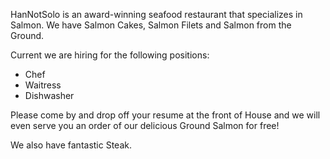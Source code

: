 HanNotSolo is an award-winning seafood restaurant that specializes in Salmon.
We have Salmon Cakes, Salmon Filets and Salmon from the Ground.

Current we are hiring for the following positions:

  * Chef
  * Waitress
  * Dishwasher 

   Please come by and drop off your resume at the front of House and we will even
   serve you an order of our delicious Ground Salmon for free!

   We also have fantastic Steak.